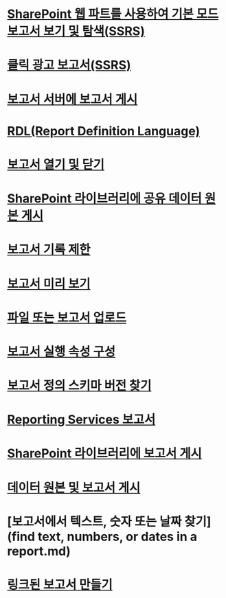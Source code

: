 # [SharePoint 웹 파트를 사용하여 기본 모드 보고서 보기 및 탐색(SSRS)](view-and-explore-native-mode-reports-using-sharepoint-web-parts-ssrs.md)
# [클릭 광고 보고서(SSRS)](clickthrough-reports-ssrs.md)
# [보고서 서버에 보고서 게시](publishing-reports-to-a-report-server.md)
# [RDL(Report Definition Language)](report-definition-language-ssrs.md)
# [보고서 열기 및 닫기](open-and-close-a-report-report-manager.md)
# [SharePoint 라이브러리에 공유 데이터 원본 게시](publish-a-shared-data-source-to-a-sharepoint-library.md)
# [보고서 기록 제한](limit-report-history-report-manager.md)
# [보고서 미리 보기](previewing-reports.md)
# [파일 또는 보고서 업로드](upload-a-file-or-report-report-manager.md)
# [보고서 실행 속성 구성](configure-execution-properties-for-a-report-report-manager.md)
# [보고서 정의 스키마 버전 찾기](find-the-report-definition-schema-version-ssrs.md)
# [Reporting Services 보고서](reporting-services-reports-ssrs.md)
# [SharePoint 라이브러리에 보고서 게시](publish-a-report-to-a-sharepoint-library.md)
# [데이터 원본 및 보고서 게시](publishing-data-sources-and-reports.md)
# [보고서에서 텍스트, 숫자 또는 날짜 찾기](find text, numbers, or dates in a report.md)
# [링크된 보고서 만들기](create-a-linked-report.md)
